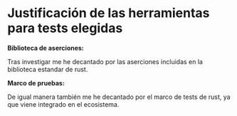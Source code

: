 # Justificación de las herramientas para tests elegidas



**Biblioteca de aserciones:**

Tras investigar me he decantado por las aserciones incluidas en la biblioteca estandar de rust.

**Marco de pruebas:**

De igual manera también me he decantado por el marco de tests de rust, ya que viene integrado en el ecosistema.